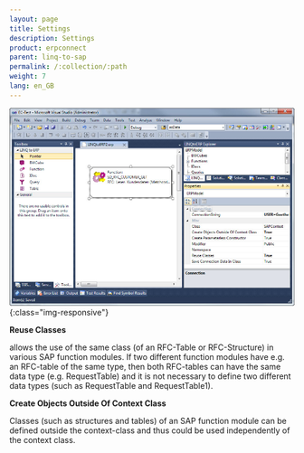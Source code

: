 ```yaml
---
layout: page
title: Settings
description: Settings
product: erpconnect
parent: linq-to-sap
permalink: /:collection/:path
weight: 7
lang: en_GB
---
```


![LINQToERP-Settings](/img/content/LINQToERP-Settings.jpg){:class="img-responsive"}

**Reuse Classes**

allows the use of the same class (of an RFC-Table or RFC-Structure) in various SAP function modules. 
If two different function modules have e.g. an RFC-table of the same type, 
then both RFC-tables can have the same data type (e.g. RequestTable) and it is not necessary to define two different data types (such as RequestTable and RequestTable1).

**Create Objects Outside Of Context Class**

Classes (such as structures and tables) of an SAP function module can be defined outside the context-class and thus could be used independently of the context class.